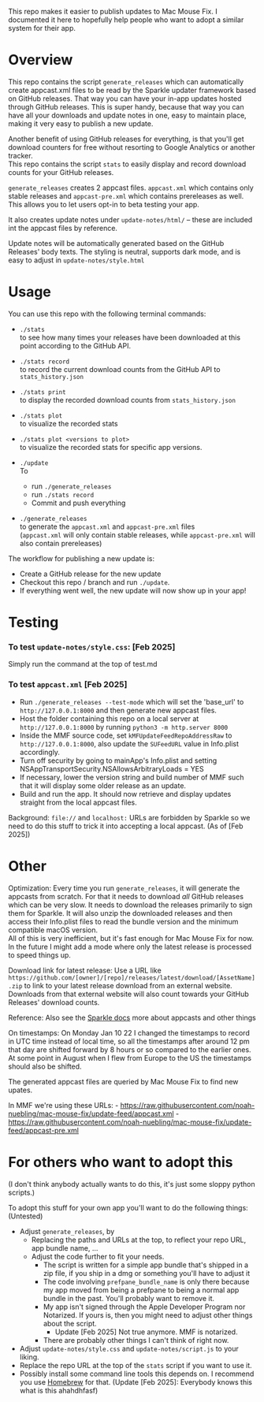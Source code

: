 This repo makes it easier to publish updates to Mac Mouse Fix. I documented it here to hopefully help people who want to adopt a similar system for their app.

# Overview

This repo contains the script `generate_releases` which can automatically create appcast.xml files to be read by the Sparkle updater framework based on GitHub releases.
That way you can have your in-app updates hosted through GitHub releases. 
This is super handy, because that way you can have all your downloads and update notes in one, easy to maintain place, making it very easy to publish a new update.

Another benefit of using GitHub releases for everything, is that you'll get download counters for free without resorting to Google Analytics or another tracker.\
This repo contains the script `stats` to easily display and record download counts for your GitHub releases.

`generate_releases` creates 2 appcast files. `appcast.xml` which contains only stable releases and `appcast-pre.xml` which contains prereleases as well. This allows you to let users opt-in to beta testing your app.

It also creates update notes under `update-notes/html/` – these are included int the appcast files by reference.

Update notes will be automatically generated based on the GitHub Releases' body texts. The styling is neutral, supports dark mode, and is easy to adjust in `update-notes/style.html`

# Usage

You can use this repo with the following terminal commands:

- `./stats` \
  to see how many times your releases have been downloaded at this point according to the GitHub API.

- `./stats record` \
  to record the current download counts from the GitHub API to `stats_history.json`

- `./stats print` \
  to display the recorded download counts from `stats_history.json`

- `./stats plot` \
  to visualize the recorded stats

- `./stats plot <versions to plot>` \
  to visualize the recorded stats for specific app versions.

- `./update` \
  To
  - run `./generate_releases`
  - run `./stats record`
  - Commit and push everything

- `./generate_releases` \
  to generate the `appcast.xml` and `appcast-pre.xml` files \
    (`appcast.xml` will only contain stable releases, while `appcast-pre.xml` will also contain prereleases)

The workflow for publishing a new update is:
- Create a GitHub release for the new update
- Checkout this repo / branch and run `./update`.
- If everything went well, the new update will now show up in your app!

# Testing

### To test `update-notes/style.css`: [Feb 2025]
Simply run the command at the top of test.md

### To test `appcast.xml` [Feb 2025]
- Run `./generate_releases --test-mode` which will set the 'base_url' to `http://127.0.0.1:8000` and then generate new appcast files.
- Host the folder containing this repo on a local server at `http://127.0.0.1:8000` by running `python3 -m http.server 8000`
- Inside the MMF source code, set `kMFUpdateFeedRepoAddressRaw` to `http://127.0.0.1:8000`, also update the `SUFeedURL` value in Info.plist accordingly.
- Turn off security by going to mainApp's Info.plist and setting NSAppTransportSecurity.NSAllowsArbitraryLoads = YES
- If necessary, lower the version string and build number of MMF such that it will display some older release as an update.
- Build and run the app. It should now retrieve and display updates straight from the local appcast files.
    
Background: `file://` and `localhost:` URLs are forbidden by Sparkle so we need to do this stuff to trick it into accepting a local appcast. (As of [Feb 2025])

# Other

Optimization:
  Every time you run `generate_releases`, it will generate the appcasts from scratch. For that it needs to download *all* GitHub releases which can be very slow. It needs to download the releases primarily to sign them for Sparkle. It will also unzip the downloaded releases and then access their Info.plist files to read the bundle version and the minimum compatible macOS version.\
  All of this is very inefficient, but it's fast enough for Mac Mouse Fix for now. In the future I might add a mode where only the latest release is processed to speed things up.

Download link for latest release:
  Use a URL like `https://github.com/[owner]/[repo]/releases/latest/download/[AssetName].zip` to link to your latest release download from an external website. Downloads from that external website will also count towards your GitHub Releases' download counts.

Reference:
  Also see the [Sparkle docs](https://sparkle-project.org/documentation/) more about appcasts and other things

On timestamps:
  On Monday Jan 10 22 I changed the timestamps to record in UTC time instead of local time, so all the timestamps after around 12 pm that day are shifted forward by 8 hours or so compared to the earlier ones. At some point in August when I flew from Europe to the US the timestamps should also be shifted. 

The generated appcast files are queried by Mac Mouse Fix to find new upates.
  
  In MMF we're using these URLs:
    - https://raw.githubusercontent.com/noah-nuebling/mac-mouse-fix/update-feed/appcast.xml
    - https://raw.githubusercontent.com/noah-nuebling/mac-mouse-fix/update-feed/appcast-pre.xml

# For others who want to adopt this

(I don't think anybody actually wants to do this, it's just some sloppy python scripts.)

To adopt this stuff for your own app you'll want to do the following things: (Untested)
- Adjust `generate_releases`, by 
  - Replacing the paths and URLs at the top, to reflect your repo URL, app bundle name, ...
  - Adjust the code further to fit your needs. 
    - The script is written for a simple app bundle that's shipped in a zip file, if you ship in a dmg or something you'll have to adjust it
    - The code involving `prefpane_bundle_name` is only there because my app moved from being a prefpane to being a normal app bundle in the past. You'll probably want to remove it.
    - My app isn't signed through the Apple Developer Program nor Notarized. If yours is, then you might need to adjust other things about the script.
      - Update [Feb 2025] Not true anymore. MMF is notarized.
    - There are probably other things I can't think of right now.
- Adjust `update-notes/style.css` and `update-notes/script.js` to your liking.
- Replace the repo URL at the top of the `stats` script if you want to use it.
- Possibly install some command line tools this depends on. I recommend you use [Homebrew](https://brew.sh/) for that. (Update [Feb 2025]: Everybody knows this what is this ahahdhfasf)